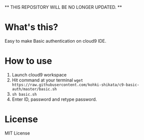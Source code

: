 ** THIS REPOSITORY WILL BE NO LONGER UPDATED. **

# What's this?

Easy to make Basic authentication on cloud9 IDE.

# How to use

1. Launch cloud9 workspace
1. Hit command at your terminal `wget https://raw.githubusercontent.com/kohki-shikata/c9-basic-auth/master/basic.sh`
2. `sh basic.sh`
1. Enter ID, password and retype password.

# License
MIT License
